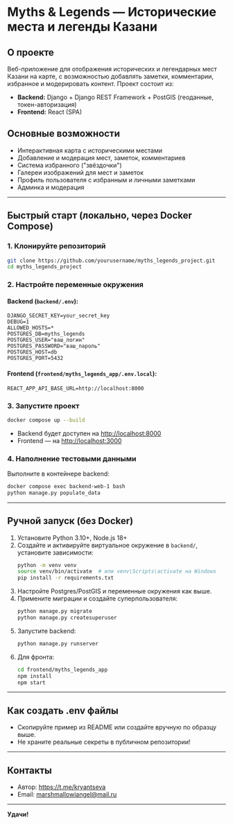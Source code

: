 # Myths & Legends — Исторические места и легенды Казани

## О проекте

Веб-приложение для отображения исторических и легендарных мест Казани на карте, с возможностью добавлять заметки, комментарии, избранное и модерировать контент. Проект состоит из:
- **Backend:** Django + Django REST Framework + PostGIS (геоданные, токен-авторизация)
- **Frontend:** React (SPA)

## Основные возможности
- Интерактивная карта с историческими местами
- Добавление и модерация мест, заметок, комментариев
- Система избранного ("звёздочки")
- Галереи изображений для мест и заметок
- Профиль пользователя с избранным и личными заметками
- Админка и модерация

---

## Быстрый старт (локально, через Docker Compose)

### 1. Клонируйте репозиторий
```bash
git clone https://github.com/yourusername/myths_legends_project.git
cd myths_legends_project
```

### 2. Настройте переменные окружения

#### Backend (`backend/.env`):
```env
DJANGO_SECRET_KEY=your_secret_key
DEBUG=1
ALLOWED_HOSTS=*
POSTGRES_DB=myths_legends
POSTGRES_USER="ваш_логин"
POSTGRES_PASSWORD="ваш_пароль"
POSTGRES_HOST=db
POSTGRES_PORT=5432
```

#### Frontend (`frontend/myths_legends_app/.env.local`):
```env
REACT_APP_API_BASE_URL=http://localhost:8000
```

### 3. Запустите проект
```bash
docker compose up --build
```
- Backend будет доступен на [http://localhost:8000](http://localhost:8000)
- Frontend — на [http://localhost:3000](http://localhost:3000)

### 4. Наполнение тестовыми данными

Выполните в контейнере backend:
```bash
docker compose exec backend-web-1 bash
python manage.py populate_data
```

---

## Ручной запуск (без Docker)

1. Установите Python 3.10+, Node.js 18+
2. Создайте и активируйте виртуальное окружение в `backend/`, установите зависимости:
   ```bash
   python -m venv venv
   source venv/bin/activate  # или venv\Scripts\activate на Windows
   pip install -r requirements.txt
   ```
3. Настройте Postgres/PostGIS и переменные окружения как выше.
4. Примените миграции и создайте суперпользователя:
   ```bash
   python manage.py migrate
   python manage.py createsuperuser
   ```
5. Запустите backend:
   ```bash
   python manage.py runserver
   ```
6. Для фронта:
   ```bash
   cd frontend/myths_legends_app
   npm install
   npm start
   ```

---

## Как создать .env файлы
- Скопируйте пример из README или создайте вручную по образцу выше.
- Не храните реальные секреты в публичном репозитории!

---

## Контакты
- Автор: https://t.me/kryantseva
- Email: marshmallowiangel@mail.ru
---

**Удачи!** 